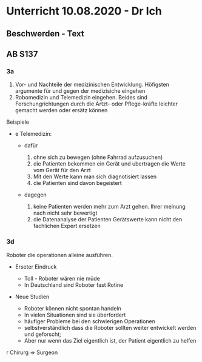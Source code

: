 # Unterricht 10.08.2020 - Dr Ich

## Beschwerden - Text

## AB S137

### 3a

1. Vor- und Nachteile der medizinischen Entwicklung. Höfigsten argumente für und gegen der medizisiche eingehen
2. Robomedizin und Telemedizin eingehen. Beides sind Forschungrichtungen durch die Ärtzt- oder Pflege-kräfte leichter gemacht werden oder ersätz können

Beispiele

- e Telemedizin: 
  - dafür
    1. ohne sich zu bewegen (ohne Fahrrad aufzusuchen)
    2. die Patienten bekommen ein Gerät und ubertragen die Werte vom Gerät für den Arzt
    3. Mit den Werte kann man sich diagnotisiert lassen
    4. die Patienten sind davon begeistert

  - dagegen
    1. keine Patienten werden mehr zum Arzt gehen. Ihrer meinung nach nicht sehr bewertigt
    2. die Datenanalyse der Patienten Gerätswerte kann nicht den fachlichen Expert ersetzen

### 3d

Roboter die operationen alleine ausführen.

- Erseter Eindruck
  - Toll - Roboter wären nie müde
  - In Deutschland sind Roboter fast Rotine

- Neue Studien 
  - Roboter können nicht spontan handeln
  - In vielen Situationen sind sie überfordert
  - häufiger Probleme bei den schwierigen Operationen
  - selbstverständlich dass die Roboter sollten weiter entwickelt werden und geforscht;
  - Aber nur wenn das Ziel eigentlich ist, der Patient eigentlich zu helfen

r Chirurg => Surgeon
